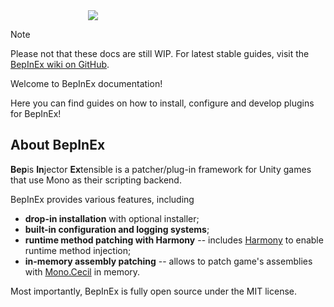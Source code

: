 <div style="width: 256px; margin: auto;">
    <img src="https://avatars2.githubusercontent.com/u/39589027?s=256"/>
</div>

> [!NOTE]  
> Please not that these docs are still WIP. For latest stable guides, visit the [BepInEx wiki on GitHub](https://github.com/BepInEx/BepInEx/wiki).

Welcome to BepInEx documentation!

Here you can find guides on how to install, configure and develop plugins for BepInEx!

## About BepInEx

**Bep**is **In**jector **Ex**tensible is a patcher/plug-in framework for Unity games that use Mono as their scripting backend.

BepInEx provides various features, including

* **drop-in installation** with optional installer;
* **built-in configuration and logging systems**; 
* **runtime method patching with Harmony** -- includes [Harmony](https://github.com/pardeike/Harmony) to enable runtime method injection;
* **in-memory assembly patching** -- allows to patch game's assemblies with [Mono.Cecil](https://github.com/jbevain/cecil) in memory.

Most importantly, BepInEx is fully open source under the MIT license.
